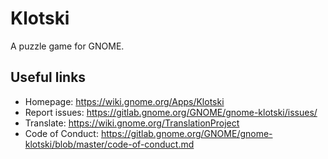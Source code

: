 # Klotski

A puzzle game for GNOME.

## Useful links

- Homepage: <https://wiki.gnome.org/Apps/Klotski>
- Report issues: <https://gitlab.gnome.org/GNOME/gnome-klotski/issues/>
- Translate: <https://wiki.gnome.org/TranslationProject>
- Code of Conduct: <https://gitlab.gnome.org/GNOME/gnome-klotski/blob/master/code-of-conduct.md>
